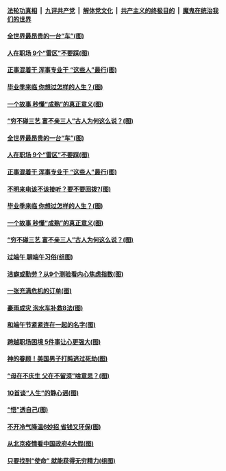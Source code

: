 

####  [法轮功真相](../../../../basic/blob/master/README.md?t=06262031) &nbsp;|&nbsp; [九评共产党](../../../../9ping.md/blob/master/README.md?t=06262031) &nbsp;|&nbsp; [解体党文化](../../../../jtdwh.md/blob/master/README.md?t=06262031)  &nbsp;|&nbsp; [共产主义的终极目的](../../../../gczydzjmd.md/blob/master/README.md?t=06262031) &nbsp;|&nbsp; [魔鬼在统治我们的世界](../../../../mgztzwmdsj.md/blob/master/README.md?t=06262031) 

#### [全世界最昂贵的一台“车”(图)](../pages/p8/937477.md?t=06262031) 

#### [人在职场 9个“雷区”不要踩(图)](../pages/p8/937766.md?t=06262031) 

#### [正事混着干 浑事专业干 “这些人”最行(图)](../pages/p8/937732.md?t=06262031) 

#### [毕业季来临 你想过怎样的人生？(图)](../pages/p8/937661.md?t=06262031) 

#### [一个故事 秒懂“成熟”的真正意义(图)](../pages/p8/936405.md?t=06262031) 

#### [“穷不碰三艺 富不亲三人”古人为何这么说？(图)](../pages/p8/937602.md?t=06262031) 

#### [全世界最昂贵的一台“车”(图)](../pages/p8/937477.md?t=06262031) 

#### [人在职场 9个“雷区”不要踩(图)](../pages/p8/937766.md?t=06262031) 

#### [正事混着干 浑事专业干 “这些人”最行(图)](../pages/p8/937732.md?t=06262031) 

#### [不明来电该不该接听？要不要回拨?(图)](../pages/p8/936929.md?t=06262031) 

#### [毕业季来临 你想过怎样的人生？(图)](../pages/p8/937661.md?t=06262031) 

#### [一个故事 秒懂“成熟”的真正意义(图)](../pages/p8/936405.md?t=06262031) 

#### [“穷不碰三艺 富不亲三人”古人为何这么说？(图)](../pages/p8/937602.md?t=06262031) 

#### [过端午 聊端午习俗(组图)](../pages/p8/937246.md?t=06262031) 

#### [洁癖或勤劳？从9个测验看内心焦虑指数(图)](../pages/p8/937558.md?t=06262031) 

#### [一张充满危机的订单(图)](../pages/p8/936981.md?t=06262031) 

#### [豪雨成灾 泡水车补救8法(图)](../pages/p8/937526.md?t=06262031) 

#### [和端午节紧紧连在一起的名字(图)](../pages/p8/937448.md?t=06262031) 

#### [跨越职场困境 5件事让心更强大(图)](../pages/p8/937375.md?t=06262031) 

#### [神的眷顾！美国男子打盹逃过死劫(图)](../pages/p8/936985.md?t=06262031) 

#### [“母在不庆生 父在不留须”啥意思？(图)](../pages/p8/937234.md?t=06262031) 

#### [10首谈“人生”的静心谣(图)](../pages/p8/936965.md?t=06262031) 

#### [“悟”透自己(图)](../pages/p8/936972.md?t=06262031) 

#### [不开冷气降温6妙招 省钱又环保(图)](../pages/p8/937329.md?t=06262031) 

#### [从北京疫情看中国政府4大假(图)](../pages/p8/937196.md?t=06262031) 

#### [只要找到“使命” 就能获得无穷精力(组图)](../pages/p8/937159.md?t=06262031) 

